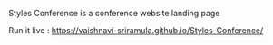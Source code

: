 Styles Conference is a conference website landing page

Run it live : https://vaishnavi-sriramula.github.io/Styles-Conference/

